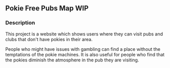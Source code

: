 ## Pokie Free Pubs Map WIP

### Description 

This project is a website which shows users where they can visit pubs and clubs that don't have pokies in their area. 

People who might have issues with gambling can find a place without the temptations of the pokie machines. It is also useful for people who find that the pokies diminish the atmosphere in the pub they are visiting.
